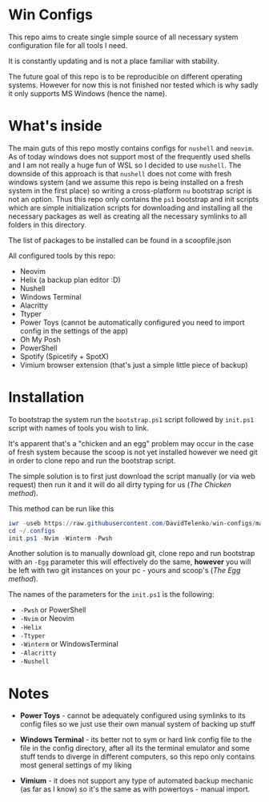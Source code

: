 # Win Configs

This repo aims to create single simple source of all necessary system
configuration file for all tools I need.

It is constantly updating and is not a place familiar with stability.

The future goal of this repo is to be reproducible on different operating
systems. However for now this is not finished nor tested which is why sadly it
only supports MS Windows (hence the name).

# What's inside

The main guts of this repo mostly contains configs for `nushell` and `neovim`.
As of today windows does not support most of the frequently used shells and I
am not really a huge fun of WSL so I decided to use `nushell`. The downside of
this approach is that `nushell` does not come with fresh windows system (and we
assume this repo is being installed on a fresh system in the first place) so
writing a cross-platform `nu` bootstrap script is not an option. Thus this repo
only contains the `ps1` bootstrap and init scripts which are simple
initialization scripts for downloading and installing all the necessary
packages as well as creating all the necessary symlinks to all folders in this
directory.

The list of packages to be installed can be found in a scoopfile.json

All configured tools by this repo:
- Neovim
- Helix (a backup plan editor :D)
- Nushell
- Windows Terminal
- Alacritty
- Ttyper
- Power Toys (cannot be automatically configured you need to import config in
  the settings of the app)
- Oh My Posh
- PowerShell
- Spotify (Spicetify + SpotX)
- Vimium browser extension (that's just a simple little piece of backup)

# Installation

To bootstrap the system run the `bootstrap.ps1` script followed by `init.ps1`
script with names of tools you wish to link.

It's apparent that's a "chicken and an egg" problem may occur in the case of
fresh system because the scoop is not yet installed however we need git in
order to clone repo and run the bootstrap script.

The simple solution is to first just download the script manually (or via web
request) then run it and it will do all dirty typing for us (*The Chicken
method*).

This method can be run like this

```powershell
iwr -useb https://raw.githubusercontent.com/DavidTelenko/win-configs/master/bootstrap.ps1 | iex
cd ~/.configs
init.ps1 -Nvim -Winterm -Pwsh
```

Another solution is to manually download git, clone repo and run bootstrap with
an `-Egg` parameter this will effectively do the same, **however** you will be
left with two git instances on your pc - yours and scoop's (*The Egg method*).

The names of the parameters for the `init.ps1` is the following:

  - `-Pwsh`        or PowerShell
  - `-Nvim`        or Neovim
  - `-Helix`
  - `-Ttyper`
  - `-Winterm`     or WindowsTerminal
  - `-Alacritty`
  - `-Nushell`

# Notes

  - **Power Toys** - cannot be adequately configured using symlinks to its config
    files so we just use their own manual system of backing up stuff

  - **Windows Terminal** - its better not to sym or hard link config file to the
    file in the config directory, after all its the terminal emulator and some
    stuff tends to diverge in different computers, so this repo only contains
    most general settings of my liking

  - **Vimium** - it does not support any type of automated backup mechanic (as
    far as I know) so it's the same as with powertoys - manual import.
